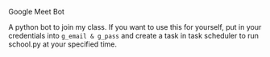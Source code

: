 Google Meet Bot

A python bot to join my class. If you want to use this for yourself, put in your credentials into `g_email & g_pass` and create a task in task scheduler to run
school.py at your specified time.
